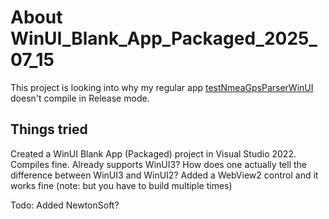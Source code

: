 ﻿# About WinUI_Blank_App_Packaged_2025_07_15

This project is looking into why my regular app [testNmeaGpsParserWinUI](https://github.com/pedasmith/BluetoothDeviceController/tree/main/SmallProjects/TestNmeaGpsParserWinUI) doesn't compile in Release mode.



## Things tried

Created a WinUI Blank App (Packaged) project in Visual Studio 2022. Compiles fine.
Already supports WinUI3? How does one actually tell the difference between WinUI3 and WinUI2?
Added a WebView2 control and it works fine (note: but you have to build multiple times)



Todo:
Added NewtonSoft?